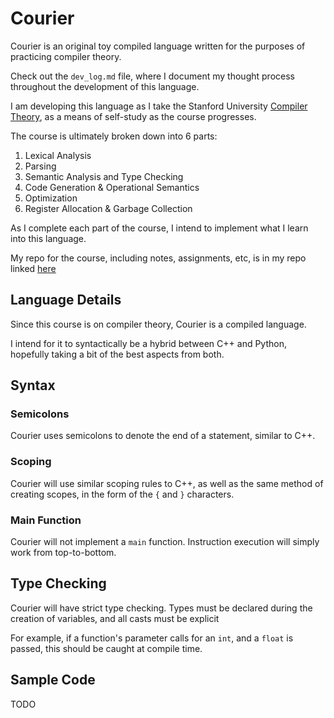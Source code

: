 # Courier
Courier is an original toy compiled language written for the purposes of practicing compiler theory.

Check out the `dev_log.md` file, where I document my thought process throughout the development of this language.

I am developing this language as I take the Stanford University [Compiler Theory](https://learning.edx.org/course/course-v1:StanfordOnline+SOE.YCSCS1+3T2020/home), as a means of self-study as the course progresses.

The course is ultimately broken down into 6 parts:

1. Lexical Analysis
2. Parsing
3. Semantic Analysis and Type Checking
4. Code Generation & Operational Semantics
5. Optimization
6. Register Allocation & Garbage Collection

As I complete each part of the course, I intend to implement what I learn into this language.

My repo for the course, including notes, assignments, etc, is in my repo linked [here](https://github.com/m-rosinsky/stanford-compiler)

## Language Details

Since this course is on compiler theory, Courier is a compiled language.

I intend for it to syntactically be a hybrid between C++ and Python, hopefully taking a bit of the best aspects from both.

## Syntax

### Semicolons

Courier uses semicolons to denote the end of a statement, similar to C++.

### Scoping

Courier will use similar scoping rules to C++, as well as the same method of creating scopes, in the form of the `{` and `}` characters.

### Main Function

Courier will not implement a `main` function. Instruction execution will simply work from top-to-bottom.

## Type Checking

Courier will have strict type checking. Types must be declared during the creation of variables, and all casts must be explicit

For example, if a function's parameter calls for an `int`, and a `float` is passed, this should be caught at compile time.

## Sample Code

TODO
